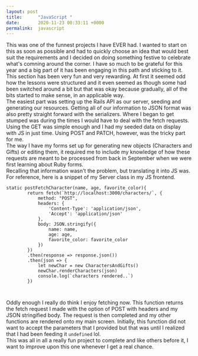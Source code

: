 ```yaml
---
layout: post
title:      "JavaScript "
date:       2020-11-23 00:33:11 +0000
permalink:  javascript
---
```



This was one of the funnest projects I have EVER had. I wanted to start on this as soon as possible and had to quickly choose an idea that would best suit the requirements and I decided on doing something festive to celebrate what's comning around the corner. I have so much to be grateful for this year and a big part of it has been engaging in this path and sticking to it.<br>
This section has been very fun and very rewarding. At first it seemed odd how the lessons were structured and it even seemed as though some had been switched around a bit but that was okay because gradually, all of the bits started to make sense, in an applicable way. <br>
The easiest part was setting up the Rails API as our server, seeding and generating our resources. Getting all of our information to JSON format was also pretty straight forward with the serializers. Where I began to get stumped was during the times I would have to deal with the fetch requests. Using the GET was simple enough and I had my seeded data on display with JS in just time. Using POST and PATCH, however, was the tricky part for me. <br>
The way I have my forms set up for generating new objects (Characters and Gifts) or editing them, it required me to include my knowledge of how these requests are meant to be processed from back in September when we were first learning about Ruby forms. <br>
Recalling that information wasn't the problem, but translating it into JS was. For reference, here is a snippet of my Server class in my JS frontend. 
```
static postFetchCharacter(name, age, favorite_color){
        return fetch(`http://localhost:3000/characters/`, {
            method: "POST",
            headers: {
                'Content-Type': 'application/json',
                'Accept': 'application/json'
            },
            body: JSON.stringify({
                name: name, 
                age: age,
                favorite_color: favorite_color
            })
        })
        .then(response => response.json())
        .then(json => {
            let newChar = new CharactersAndGifts()
            newChar.renderCharacters(json)
            console.log(`characters rendered..`)
        })
				
    
``` 
Oddly enough I really do think I enjoy fetching now. This function returns the fetch request I made with the option of POST with headers and my JSON stringified body. The request is then completed and my other functions are rendered onto my main screen. Initially, this function did not want to accept the parameters that I provided but that was until I realized that I had been feeding it ```undefined``` lol. <br>
This was all in all a really fun project to complete and like others before it, I want to improve upon this one whenever I get a real chance. 
